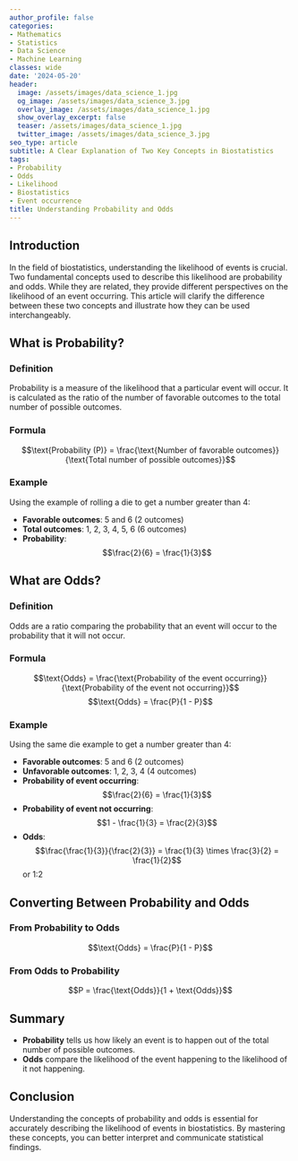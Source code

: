 ```yaml
---
author_profile: false
categories:
- Mathematics
- Statistics
- Data Science
- Machine Learning
classes: wide
date: '2024-05-20'
header:
  image: /assets/images/data_science_1.jpg
  og_image: /assets/images/data_science_3.jpg
  overlay_image: /assets/images/data_science_1.jpg
  show_overlay_excerpt: false
  teaser: /assets/images/data_science_1.jpg
  twitter_image: /assets/images/data_science_3.jpg
seo_type: article
subtitle: A Clear Explanation of Two Key Concepts in Biostatistics
tags:
- Probability
- Odds
- Likelihood
- Biostatistics
- Event occurrence
title: Understanding Probability and Odds
---
```


## Introduction

In the field of biostatistics, understanding the likelihood of events is crucial. Two fundamental concepts used to describe this likelihood are probability and odds. While they are related, they provide different perspectives on the likelihood of an event occurring. This article will clarify the difference between these two concepts and illustrate how they can be used interchangeably.

## What is Probability?

### Definition

Probability is a measure of the likelihood that a particular event will occur. It is calculated as the ratio of the number of favorable outcomes to the total number of possible outcomes.

### Formula

$$\text{Probability (P)} = \frac{\text{Number of favorable outcomes}}{\text{Total number of possible outcomes}}$$

### Example

Using the example of rolling a die to get a number greater than 4:

- **Favorable outcomes**: 5 and 6 (2 outcomes)
- **Total outcomes**: 1, 2, 3, 4, 5, 6 (6 outcomes)
- **Probability**: $$\frac{2}{6} = \frac{1}{3}$$

## What are Odds?

### Definition

Odds are a ratio comparing the probability that an event will occur to the probability that it will not occur.

### Formula

$$\text{Odds} = \frac{\text{Probability of the event occurring}}{\text{Probability of the event not occurring}}$$
$$\text{Odds} = \frac{P}{1 - P}$$

### Example

Using the same die example to get a number greater than 4:

- **Favorable outcomes**: 5 and 6 (2 outcomes)
- **Unfavorable outcomes**: 1, 2, 3, 4 (4 outcomes)
- **Probability of event occurring**: $$\frac{2}{6} = \frac{1}{3}$$
- **Probability of event not occurring**: $$1 - \frac{1}{3} = \frac{2}{3}$$
- **Odds**: $$\frac{\frac{1}{3}}{\frac{2}{3}} = \frac{1}{3} \times \frac{3}{2} = \frac{1}{2}$$ or 1:2

## Converting Between Probability and Odds

### From Probability to Odds

$$\text{Odds} = \frac{P}{1 - P}$$

### From Odds to Probability

$$P = \frac{\text{Odds}}{1 + \text{Odds}}$$

## Summary

- **Probability** tells us how likely an event is to happen out of the total number of possible outcomes.
- **Odds** compare the likelihood of the event happening to the likelihood of it not happening.

## Conclusion

Understanding the concepts of probability and odds is essential for accurately describing the likelihood of events in biostatistics. By mastering these concepts, you can better interpret and communicate statistical findings.
